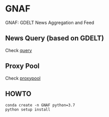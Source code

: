 # GNAF

GNAF: GDELT News Aggregation and Feed

## News Query (based on GDELT)

Check [query](https://github.com/Cyclododecene/GNAF/blob/main/GNAF/news/README.md)

## Proxy Pool

Check [proxypool](https://github.com/Cyclododecene/GNAF/blob/main/code/proxypool/README.md)

## HOWTO

```shell
conda create -n GNAF python=3.7
python setup install
```
